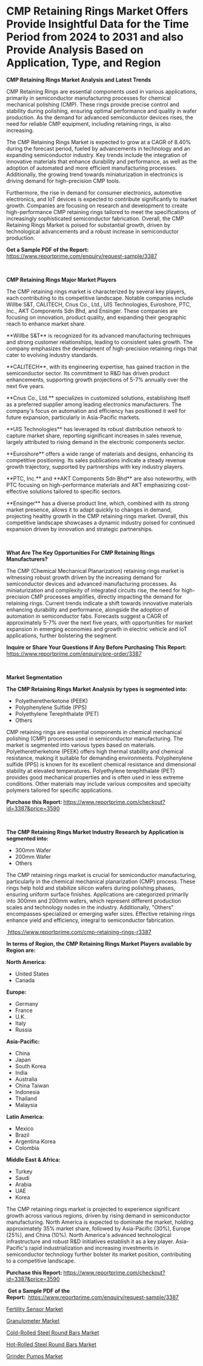 <p><h1>CMP Retaining Rings Market Offers Provide Insightful Data for the Time Period from 2024 to 2031 and also Provide Analysis Based on Application, Type, and Region</h1></p><p><strong>CMP Retaining Rings Market Analysis and Latest Trends</strong></p>
<p><p>CMP Retaining Rings are essential components used in various applications, primarily in semiconductor manufacturing processes for chemical mechanical polishing (CMP). These rings provide precise control and stability during polishing, ensuring optimal performance and quality in wafer production. As the demand for advanced semiconductor devices rises, the need for reliable CMP equipment, including retaining rings, is also increasing.</p><p>The CMP Retaining Rings Market is expected to grow at a CAGR of 8.40% during the forecast period, fueled by advancements in technology and an expanding semiconductor industry. Key trends include the integration of innovative materials that enhance durability and performance, as well as the adoption of automated and more efficient manufacturing processes. Additionally, the growing trend towards miniaturization in electronics is driving demand for high-precision CMP tools.</p><p>Furthermore, the rise in demand for consumer electronics, automotive electronics, and IoT devices is expected to contribute significantly to market growth. Companies are focusing on research and development to create high-performance CMP retaining rings tailored to meet the specifications of increasingly sophisticated semiconductor fabrication. Overall, the CMP Retaining Rings Market is poised for substantial growth, driven by technological advancements and a robust increase in semiconductor production.</p></p>
<p><strong>Get a Sample PDF of the Report:&nbsp;</strong> <a href="https://www.reportprime.com/enquiry/request-sample/3387">https://www.reportprime.com/enquiry/request-sample/3387</a></p>
<p>&nbsp;</p>
<p><strong>CMP Retaining Rings Major Market Players</strong></p>
<p><p>The CMP retaining rings market is characterized by several key players, each contributing to its competitive landscape. Notable companies include Willbe S&T, CALITECH, Cnus Co., Ltd., UIS Technologies, Euroshore, PTC, Inc., AKT Components Sdn Bhd, and Ensinger. These companies are focusing on innovation, product quality, and expanding their geographic reach to enhance market share.</p><p>**Willbe S&T** is recognized for its advanced manufacturing techniques and strong customer relationships, leading to consistent sales growth. The company emphasizes the development of high-precision retaining rings that cater to evolving industry standards.</p><p>**CALITECH**, with its engineering expertise, has gained traction in the semiconductor sector. Its commitment to R&D has driven product enhancements, supporting growth projections of 5-7% annually over the next five years.</p><p>**Cnus Co., Ltd.** specializes in customized solutions, establishing itself as a preferred supplier among leading electronics manufacturers. The company's focus on automation and efficiency has positioned it well for future expansion, particularly in Asia-Pacific markets.</p><p>**UIS Technologies** has leveraged its robust distribution network to capture market share, reporting significant increases in sales revenue, largely attributed to rising demand in the electronic components sector.</p><p>**Euroshore** offers a wide range of materials and designs, enhancing its competitive positioning. Its sales publications indicate a steady revenue growth trajectory, supported by partnerships with key industry players.</p><p>**PTC, Inc.** and **AKT Components Sdn Bhd** are also noteworthy, with PTC focusing on high-performance materials and AKT emphasizing cost-effective solutions tailored to specific sectors.</p><p>**Ensinger** has a diverse product line, which, combined with its strong market presence, allows it to adapt quickly to changes in demand, projecting healthy growth in the CMP retaining rings market. Overall, this competitive landscape showcases a dynamic industry poised for continued expansion driven by innovation and strategic partnerships.</p></p>
<p>&nbsp;</p>
<p><strong>What Are The Key Opportunities For CMP Retaining Rings Manufacturers?</strong></p>
<p><p>The CMP (Chemical Mechanical Planarization) retaining rings market is witnessing robust growth driven by the increasing demand for semiconductor devices and advanced manufacturing processes. As miniaturization and complexity of integrated circuits rise, the need for high-precision CMP processes amplifies, directly impacting the demand for retaining rings. Current trends indicate a shift towards innovative materials enhancing durability and performance, alongside the adoption of automation in semiconductor fabs. Forecasts suggest a CAGR of approximately 5-7% over the next five years, with opportunities for market expansion in emerging economies and growth in electric vehicle and IoT applications, further bolstering the segment.</p></p>
<p><strong>Inquire or Share Your Questions If Any Before Purchasing This Report:</strong> <a href="https://www.reportprime.com/enquiry/pre-order/3387">https://www.reportprime.com/enquiry/pre-order/3387</a></p>
<p>&nbsp;</p>
<p><strong>Market Segmentation</strong></p>
<p><strong>The CMP Retaining Rings Market Analysis by types is segmented into:</strong></p>
<p><ul><li>Polyetheretherketone (PEEK)</li><li>Polyphenylene Sulfide (PPS)</li><li>Polyethylene Terephthalate (PET)</li><li>Others</li></ul></p>
<p><p>CMP retaining rings are essential components in chemical mechanical polishing (CMP) processes used in semiconductor manufacturing. The market is segmented into various types based on materials. Polyetheretherketone (PEEK) offers high thermal stability and chemical resistance, making it suitable for demanding environments. Polyphenylene sulfide (PPS) is known for its excellent chemical resistance and dimensional stability at elevated temperatures. Polyethylene terephthalate (PET) provides good mechanical properties and is often used in less extreme conditions. Other materials may include various composites and specialty polymers tailored for specific applications.</p></p>
<p><strong>Purchase this Report:&nbsp;</strong><a href="https://www.reportprime.com/checkout?id=3387&price=3590">https://www.reportprime.com/checkout?id=3387&price=3590</a></p>
<p>&nbsp;</p>
<p><strong>The CMP Retaining Rings Market Industry Research by Application is segmented into:</strong></p>
<p><ul><li>300mm Wafer</li><li>200mm Wafer</li><li>Others</li></ul></p>
<p><p>The CMP retaining rings market is crucial for semiconductor manufacturing, particularly in the chemical mechanical planarization (CMP) process. These rings help hold and stabilize silicon wafers during polishing phases, ensuring uniform surface finishes. Applications are categorized primarily into 300mm and 200mm wafers, which represent different production scales and technology nodes in the industry. Additionally, "Others" encompasses specialized or emerging wafer sizes. Effective retaining rings enhance yield and efficiency, integral to semiconductor fabrication.</p></p>
<p><a href="https://www.reportprime.com/cmp-retaining-rings-r3387">&nbsp;https://www.reportprime.com/cmp-retaining-rings-r3387</a></p>
<p><strong>In terms of Region, the CMP Retaining Rings Market Players available by Region are:</strong></p>
<p>
    <p> <strong> North America: </strong>
        <ul>
            <li>United States</li>
            <li>Canada</li>
        </ul>
        </p> 
    <p> <strong> Europe: </strong>
        <ul>
            <li>Germany</li>
            <li>France</li>
            <li>U.K.</li>
            <li>Italy</li>
            <li>Russia</li>
        </ul>
        </p> 
    <p> <strong> Asia-Pacific: </strong>
        <ul>
            <li>China</li>
            <li>Japan</li>
            <li>South Korea</li>
            <li>India</li>
            <li>Australia</li>
            <li>China Taiwan</li>
            <li>Indonesia</li>
            <li>Thailand</li>
            <li>Malaysia</li>
        </ul>
        </p> 
    <p> <strong> Latin America: </strong>
        <ul>
            <li>Mexico</li>
            <li>Brazil</li>
            <li>Argentina Korea</li>
            <li>Colombia</li>
        </ul>
        </p> 
    <p> <strong> Middle East & Africa: </strong>
        <ul>
            <li>Turkey</li>
            <li>Saudi</li>
            <li>Arabia</li>
            <li>UAE</li>
            <li>Korea</li>
        </ul>
    </p>
    </p>
<p><p>The CMP retaining rings market is projected to experience significant growth across various regions, driven by rising demand in semiconductor manufacturing. North America is expected to dominate the market, holding approximately 35% market share, followed by Asia-Pacific (30%), Europe (25%), and China (10%). North America's advanced technological infrastructure and robust R&D initiatives establish it as a key player. Asia-Pacific's rapid industrialization and increasing investments in semiconductor technology further bolster its market position, contributing to a competitive landscape.</p></p>
<p><strong>Purchase this Report: </strong><a href="https://www.reportprime.com/checkout?id=3387&price=3590">https://www.reportprime.com/checkout?id=3387&price=3590</a></p>
<p>&nbsp;<strong>Get a Sample PDF of the Report:&nbsp;&nbsp;</strong><a href="https://www.reportprime.com/enquiry/request-sample/3387">https://www.reportprime.com/enquiry/request-sample/3387</a></p>
<p><strong></strong></p>
<p><p><a href="https://www.linkedin.com/pulse/fertility-sensor-market-trends-strategic-insights-2024--fls4e?trackingId=o18IZZSVTfOYjvhswaKskA%3D%3D">Fertility Sensor Market</a></p><p><a href="https://www.linkedin.com/pulse/granulometer-market-research-report-exploring-size-revenue-analysis-7bsrc?trackingId=bMRsZs2QRzuop8vetMGF7w%3D%3D">Granulometer Market</a></p><p><a href="https://issuu.com/reportprime-2/docs/cold-rolled-steel-round-bars-market_4d5c687849e9ae">Cold-Rolled Steel Round Bars Market</a></p><p><a href="https://issuu.com/reportprime-2/docs/hot-rolled-steel-round-bars-market-_03edb02bcfbe19">Hot-Rolled Steel Round Bars Market</a></p><p><a href="https://www.linkedin.com/pulse/grinder-pumps-market-size-share-competitive-landscape-trend-9pqpc?trackingId=BAPLNG%2FSTH6Gby3WkCo1bQ%3D%3D">Grinder Pumps Market</a></p></p>